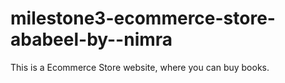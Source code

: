 # milestone3-ecommerce-store-ababeel-by--nimra
This is a Ecommerce Store website, where you can buy books.
